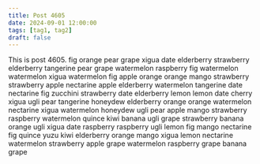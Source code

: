 ```yaml
---
title: Post 4605
date: 2024-09-01 12:00:00
tags: [tag1, tag2]
draft: false
---
```

This is post 4605.
fig
orange
pear
grape
xigua
date
elderberry
strawberry
elderberry
tangerine
pear
grape
watermelon
raspberry
fig
watermelon
watermelon
xigua
watermelon
fig
apple
orange
orange
mango
strawberry
strawberry
apple
nectarine
apple
elderberry
watermelon
tangerine
date
nectarine
fig
zucchini
strawberry
date
elderberry
lemon
lemon
date
cherry
xigua
ugli
pear
tangerine
honeydew
elderberry
orange
orange
watermelon
nectarine
xigua
watermelon
honeydew
ugli
pear
apple
mango
strawberry
raspberry
watermelon
quince
kiwi
banana
ugli
grape
strawberry
banana
orange
ugli
xigua
date
raspberry
raspberry
ugli
lemon
fig
mango
nectarine
fig
quince
yuzu
kiwi
elderberry
orange
mango
xigua
lemon
nectarine
watermelon
strawberry
apple
grape
watermelon
raspberry
grape
banana
grape
